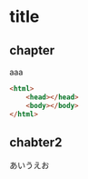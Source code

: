 # title

## chapter
aaa

```html
<html>
    <head></head>
    <body></body>
</html>
```
## chabter2

あいうえお

